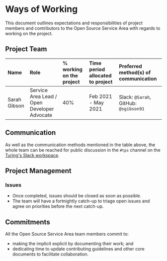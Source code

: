 # Ways of Working

This document outlines expectations and responsibilities of project members and contributors to the Open Source Service Area with regards to working on the project.

## Project Team

| Name         | Role                                        | % working on the project | Time period allocated to project | Preferred method(s) of communication  |
| :----------- | :------------------------------------------ | :----------------------- | :------------------------------- | :------------------------------------ |
| Sarah Gibson | Service Area Lead / Open Developer Advocate | 40%                      | Feb 2021 - May 2021              | Slack: `@Sarah`, GitHub: `@sgibson91` |

## Communication

As well as the communication methods mentioned in the table above, the whole team can be reached for public discussion in the `#tps` channel on the [Turing's Slack workspace](https://alan-turing-institute.slack.com).

## Project Management

### Issues

* Once completed, issues should be closed as soon as possible.
* The team will have a fortnightly catch-up to triage open issues and agree on priorities before the next catch-up.

## Commitments

All the Open Source Service Area team members commit to:

* making the implicit explicit by documenting their work; and
* dedicating time to update contributing guidelines and other core documents to facilitate collaboration.
